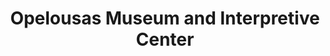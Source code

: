 ---
layout: repo
title: "Opelousas Museum and Interpretive Center "
id: 25051
permalink: repos/25051/
---
